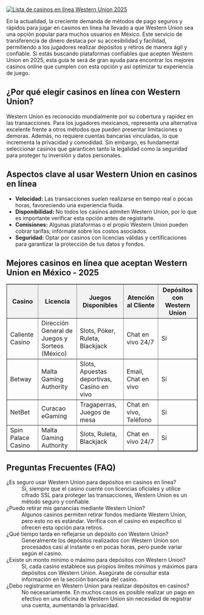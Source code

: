 [![Lista de casinos en línea Western Union 2025](https://123-caf.pages.dev/gitsignup.png)](https://vrmoo.ru/Bt82HjjY)

<p>En la actualidad, la creciente demanda de métodos de pago seguros y rápidos para jugar en casinos en línea ha llevado a que Western Union sea una opción popular para muchos usuarios en México. Este servicio de transferencia de dinero destaca por su accesibilidad y facilidad, permitiendo a los jugadores realizar depósitos y retiros de manera ágil y confiable. Si estás buscando plataformas confiables que acepten Western Union en 2025, esta guía te será de gran ayuda para encontrar los mejores casinos online que cumplen con esta opción y así optimizar tu experiencia de juego.</p>  <h2>¿Por qué elegir casinos en línea con Western Union?</h2> <p>Western Union es reconocido mundialmente por su cobertura y rapidez en las transacciones. Para los jugadores mexicanos, representa una alternativa excelente frente a otros métodos que pueden presentar limitaciones o demoras. Además, no requiere cuentas bancarias vinculadas, lo que incrementa la privacidad y comodidad. Sin embargo, es fundamental seleccionar casinos que garanticen tanto la legalidad como la seguridad para proteger tu inversión y datos personales.</p>  <h2>Aspectos clave al usar Western Union en casinos en línea</h2> <ul>   <li><strong>Velocidad:</strong> Las transacciones suelen realizarse en tiempo real o pocas horas, favoreciendo una experiencia fluida.</li>   <li><strong>Disponibilidad:</strong> No todos los casinos admiten Western Union, por lo que es importante verificar esta opción antes de registrarte.</li>   <li><strong>Comisiones:</strong> Algunas plataformas o el propio Western Union pueden cobrar tarifas; infórmate sobre los costos asociados.</li>   <li><strong>Seguridad:</strong> Optar por casinos con licencias válidas y certificaciones para garantizar la protección de tus datos y fondos.</li> </ul>  <h2>Mejores casinos en línea que aceptan Western Union en México - 2025</h2> <table border="1" cellspacing="0" cellpadding="6" style="border-collapse: collapse; width: 100%;">   <thead>     <tr style="background-color: #f2f2f2;">       <th>Casino</th>       <th>Licencia</th>       <th>Juegos Disponibles</th>       <th>Atención al Cliente</th>       <th>Depósitos con Western Union</th>     </tr>   </thead>   <tbody>     <tr>       <td>Caliente Casino</td>       <td>Dirección General de Juegos y Sorteos (México)</td>       <td>Slots, Póker, Ruleta, Blackjack</td>       <td>Chat en vivo 24/7</td>       <td>Sí</td>     </tr>     <tr>       <td>Betway</td>       <td>Malta Gaming Authority</td>       <td>Slots, Apuestas deportivas, Casino en vivo</td>       <td>Email, Chat en vivo</td>       <td>Sí</td>     </tr>     <tr>       <td>NetBet</td>       <td>Curacao eGaming</td>       <td>Tragaperras, Juegos de mesa</td>       <td>Chat en vivo, Teléfono</td>       <td>Sí</td>     </tr>     <tr>       <td>Spin Palace Casino</td>       <td>Malta Gaming Authority</td>       <td>Slots, Ruleta, Blackjack</td>       <td>Chat en vivo 24/7</td>       <td>Sí</td>     </tr>   </tbody> </table>  <h2>Preguntas Frecuentes (FAQ)</h2> <dl>   <dt>¿Es seguro usar Western Union para depósitos en casinos en línea?</dt>   <dd>Sí, siempre que el casino cuente con licencias oficiales y utilice cifrado SSL para proteger las transacciones, Western Union es un método seguro y confiable.</dd>    <dt>¿Puedo retirar mis ganancias mediante Western Union?</dt>   <dd>Algunos casinos permiten retirar fondos mediante Western Union, pero esto no es estándar. Verifica con el casino en específico si ofrecen esta opción para retiros.</dd>    <dt>¿Qué tiempo tarda en reflejarse un depósito con Western Union?</dt>   <dd>Generalmente los depósitos realizados con Western Union son procesados casi al instante o en pocas horas, pero puede variar según el casino.</dd>    <dt>¿Existe un monto mínimo o máximo para depósitos con Western Union?</dt>   <dd>Sí, cada casino establece sus propios límites mínimos y máximos para depósitos con Western Union. Asegúrate de consultar esta información en la sección bancaria del casino.</dd>    <dt>¿Debo registrarme en Western Union para realizar depósitos en casinos?</dt>   <dd>No necesariamente. En muchos casos es posible realizar un pago en efectivo en una oficina de Western Union sin necesidad de registrar una cuenta, aumentando la privacidad.</dd> </dl>